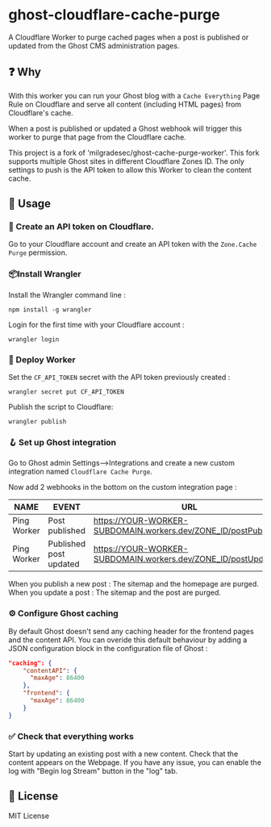 # ghost-cloudflare-cache-purge

A Cloudflare Worker to purge cached pages when a post is published or updated from the Ghost CMS administration pages.

## ❓ Why

With this worker you can run your Ghost blog with a `Cache Everything` Page Rule on Cloudflare and serve all content (including HTML pages) from Cloudflare's cache.

When a post is published or updated a Ghost webhook will trigger this worker to purge that page from the Cloudflare cache.

This project is a fork of 'milgradesec/ghost-cache-purge-worker'.
This fork supports multiple Ghost sites in different Cloudflare Zones ID. 
The only settings to push is the API token to allow this Worker to clean the content cache.

## 📙 Usage

### 🔑 Create an API token on Cloudflare.

Go to your Cloudflare account and create an API token with the `Zone.Cache Purge` permission.

### 📦Install Wrangler

Install the Wrangler command line : 

```shell
npm install -g wrangler
```

Login for the first time with your Cloudflare account :

```shell
wrangler login
```

### 🚀 Deploy Worker

Set the `CF_API_TOKEN` secret with the API token previously created :

```shell
wrangler secret put CF_API_TOKEN
```

Publish the script to Cloudflare:

```shell
wrangler publish
```

### 🪝 Set up Ghost integration

Go to Ghost admin Settings-->Integrations and create a new custom integration named `Cloudflare Cache Purge`.

Now add 2 webhooks in the bottom on the custom integration page : 

| NAME        | EVENT                  | URL                                                                    | 
| ----------- | ---------------------- | ---------------------------------------------------------------------- |
| Ping Worker | Post published         | <https://YOUR-WORKER-SUBDOMAIN.workers.dev/ZONE_ID/postPublished> | 
| Ping Worker | Published post updated | <https://YOUR-WORKER-SUBDOMAIN.workers.dev/ZONE_ID/postUpdated>  | 

When you publish a new post : The sitemap and the homepage are purged.
When you update a post : The sitemap and the post are purged.

### ⚙️ Configure Ghost caching 

By default Ghost doesn't send any caching header for the frontend pages and the content API.
You can overide this default behaviour by adding a JSON configuration block in the configuration file of Ghost :

```json
"caching": {
    "contentAPI": {
      "maxAge": 86400
    },
    "frontend": {
      "maxAge": 86400
    }
}
```

### ✅ Check that everything works 

Start by updating an existing post with a new content. Check that the content appears on the Webpage.
If you have any issue, you can enable the log with "Begin log Stream" button in the "log" tab.

## 📜 License

MIT License
